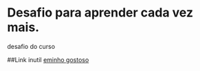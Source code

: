 # Desafio para aprender cada vez mais.
desafio do curso

##Link inutil
[eminho gostoso](https://eminhogostoso.blogspot.com)
